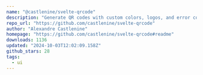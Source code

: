 ```yaml
---
name: "@castlenine/svelte-qrcode"
description: "Generate QR codes with custom colors, logos, and error correction levels."
repo_url: "https://github.com/castlenine/svelte-qrcode"
author: "Alexandre Castlenine"
homepage: "https://github.com/castlenine/svelte-qrcode#readme"
downloads: 1136
updated: "2024-10-03T12:02:09.158Z"
github_stars: 28
tags: 
  - ui
---
```

